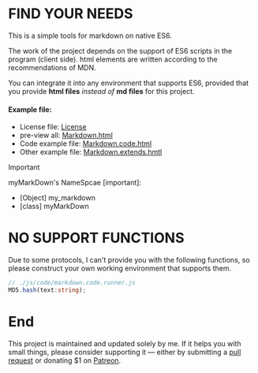 

# FIND YOUR NEEDS

This is a simple tools for markdown on native ES6.

The work of the project depends on the support of ES6 scripts in the program (client side). html elements are written according to the recommendations of MDN.

You can integrate it into any environment that supports ES6, provided that you provide **html files** _instead of_ **md files** for this project.

#### Example file:

* License file: [License](./License)
* pre-view all: [Markdown.html](./Markdown.html)
* Code example file: [Markdown.code.html](./Markdown.code.html)
* Other example file: [Markdown.extends.hmtl](./Markdown.extends.html)


>[!IMPORTANT]
> myMarkDown's NameSpcae [important]:
>- [Object] my_markdown
>- [class] myMarkDown



# NO SUPPORT FUNCTIONS

Due to some protocols, I can't provide you with the following functions, so please construct your own working environment that supports them.

```ts
// ./js/code/markdown.code.runner.js
MD5.hash(text:string);
```


# End
This project is maintained and updated solely by me. If it helps you with small things, please consider supporting it — either by submitting a [pull request](https://github.com/ZoMaii/myMarkDown/pulls) or donating $1 on [Patreon](https://www.patreon.com/c/ZoMaii).